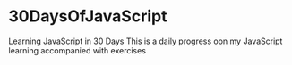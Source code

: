 # 30DaysOfJavaScript
Learning JavaScript in 30 Days
This is a daily progress oon my JavaScript learning accompanied with exercises 

